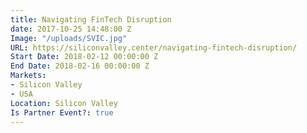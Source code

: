```yaml
---
title: Navigating FinTech Disruption
date: 2017-10-25 14:48:00 Z
Image: "/uploads/SVIC.jpg"
URL: https://siliconvalley.center/navigating-fintech-disruption/
Start Date: 2018-02-12 00:00:00 Z
End Date: 2018-02-16 00:00:00 Z
Markets:
- Silicon Valley
- USA
Location: Silicon Valley
Is Partner Event?: true
---
```


